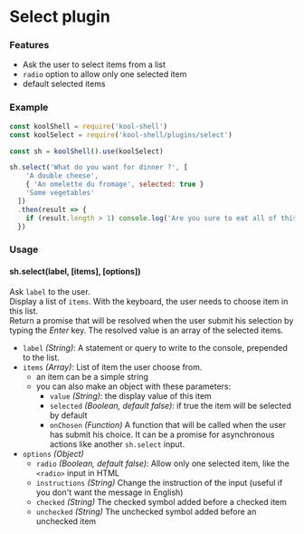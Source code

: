 # Select plugin

### Features
  * Ask the user to select items from a list
  * `radio` option to allow only one selected item
  * default selected items

### Example
```javascript
const koolShell = require('kool-shell')
const koolSelect = require('kool-shell/plugins/select')

const sh = koolShell().use(koolSelect)

sh.select('What do you want for dinner ?', [
    'A double cheese',
    { 'An omelette du fromage', selected: true }
    'Some vegetables'
  ])
  .then(result => {
    if (result.length > 1) console.log('Are you sure to eat all of this?')
  })
```

### Usage

#### sh.select(label, [items], [options])
Ask `label` to the user. <br>
Display a list of `items`. With the keyboard, the user needs to choose item in this list. <br>
Return a promise that will be resolved when the user submit his selection by typing the _Enter_ key. The resolved value is an array of the selected items.

* `label` _(String)_: A statement or query to write to the console, prepended to the list.
* `items` _(Array)_: List of item the user choose from.
    - an item can be a simple string
    - you can also make an object with these parameters:
      +  `value` _(String)_: the display value of this item
      +  `selected` _(Boolean, default false)_: if true the item will be selected by default
      +  `onChosen` _(Function)_ A function that will be called when the user has submit his choice. It can be a promise for asynchronous actions like another `sh.select` input.
* `options` _(Object)_
    - `radio` _(Boolean, default false)_: Allow only one selected item, like the `<radio>` input in HTML
    - `instructions` _(String)_ Change the instruction of the input (useful if you don't want the message in English)
    - `checked` _(String)_ The checked symbol added before a checked item
    - `unchecked` _(String)_ The unchecked symbol added before an unchecked item
